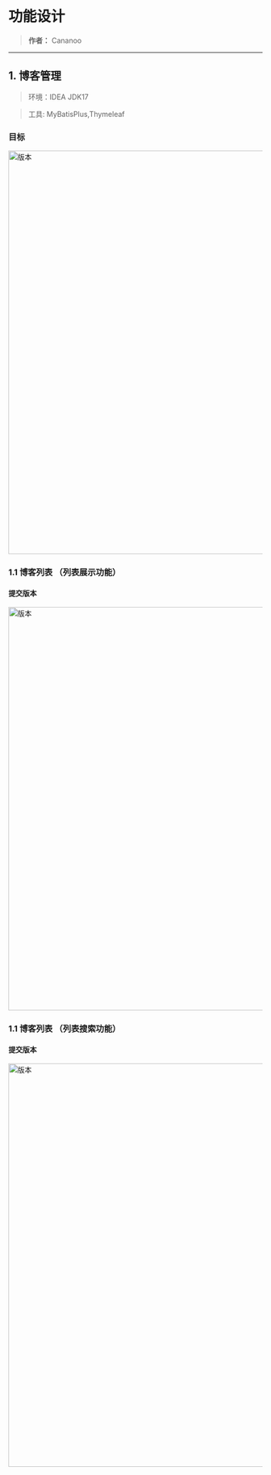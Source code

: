 # 功能设计
> **作者：** Cananoo

---

## 1. 博客管理
> 环境：IDEA JDK17

> 工具: MyBatisPlus,Thymeleaf


### 目标 

 <img src="https://user-images.githubusercontent.com/103165360/263638894-fa726e70-f8d5-49e2-ac15-19fa1e66a78e.png" alt="版本" width="800"> 

### 1.1 博客列表 （列表展示功能）


#### 提交版本
 
 <img src="https://user-images.githubusercontent.com/103165360/263689645-b3a65969-8d5b-415a-8bd5-c953a0f814e9.png" alt="版本" width="800"> 


### 1.1 博客列表 （列表搜索功能）


#### 提交版本

 <img src="https://user-images.githubusercontent.com/103165360/264069597-f0e2ad4d-9420-4c7b-8df5-d68758b21e87.png" alt="版本" width="800"> 


